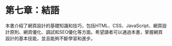 # 第七章：結語

本書介紹了網頁設計的基礎知識和技巧，包括HTML、CSS、JavaScript、網頁設計原則、網頁優化、調試和SEO優化等方面。希望讀者可以通過本書，掌握網頁設計的基本技能，並且能夠不斷學習和進步。